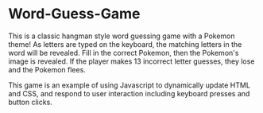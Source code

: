 # Word-Guess-Game
This is a classic hangman style word guessing game with a Pokemon theme! As letters are typed on the keyboard, the matching letters in the word will be revealed. Fill in the correct Pokemon, then the Pokemon's image is revealed. If the player makes 13 incorrect letter guesses, they lose and the Pokemon flees.

This game is an example of using Javascript to dynamically update HTML and CSS, and respond to user interaction including keyboard presses and button clicks.
